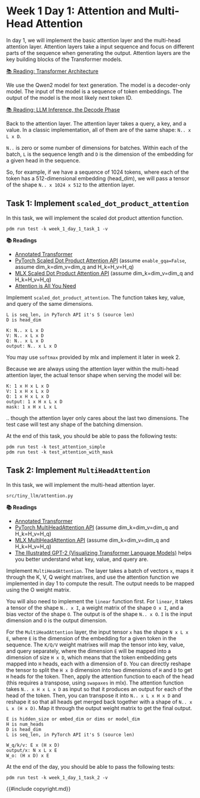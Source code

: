 # Week 1 Day 1: Attention and Multi-Head Attention

In day 1, we will implement the basic attention layer and the multi-head attention layer. Attention layers take a input
sequence and focus on different parts of the sequence when generating the output. Attention layers are the key building
blocks of the Transformer models.

[📚 Reading: Transformer Architecture](https://huggingface.co/learn/llm-course/chapter1/6)

We use the Qwen2 model for text generation. The model is a decoder-only model. The input of the model is a sequence of
token embeddings. The output of the model is the most likely next token ID.

[📚 Reading: LLM Inference, the Decode Phase](https://huggingface.co/learn/llm-course/chapter1/8)

Back to the attention layer. The attention layer takes a query, a key, and a value. In a classic implementation, all
of them are of the same shape: `N.. x L x D`.

`N..` is zero or some number of dimensions for batches. Within each of the batch, `L` is the sequence length and `D` is
the dimension of the embedding for a given head in the sequence.

So, for example, if we have a sequence of 1024 tokens, where each of the token has a 512-dimensional embedding (head_dim), 
we will pass a tensor of the shape `N.. x 1024 x 512` to the attention layer.

## Task 1: Implement `scaled_dot_product_attention`

In this task, we will implement the scaled dot product attention function.

```
pdm run test -k week_1_day_1_task_1 -v
```


**📚 Readings**

* [Annotated Transformer](https://nlp.seas.harvard.edu/annotated-transformer/)
* [PyTorch Scaled Dot Product Attention API](https://pytorch.org/docs/stable/generated/torch.nn.functional.scaled_dot_product_attention.html) (assume `enable_gqa=False`, assume dim_k=dim_v=dim_q and H_k=H_v=H_q)
* [MLX Scaled Dot Product Attention API](https://ml-explore.github.io/mlx/build/html/python/_autosummary/mlx.core.fast.scaled_dot_product_attention.html) (assume dim_k=dim_v=dim_q and H_k=H_v=H_q)
* [Attention is All You Need](https://arxiv.org/abs/1706.03762)

Implement `scaled_dot_product_attention`. The function takes key, value, and query of the same dimensions.

```
L is seq_len, in PyTorch API it's S (source len)
D is head_dim

K: N.. x L x D
V: N.. x L x D
Q: N.. x L x D
output: N.. x L x D
```

You may use `softmax` provided by mlx and implement it later in week 2.

Because we are always using the attention layer within the multi-head attention layer, the actual tensor shape when serving
the model will be:

```
K: 1 x H x L x D
V: 1 x H x L x D
Q: 1 x H x L x D
output: 1 x H x L x D
mask: 1 x H x L x L
```

.. though the attention layer only cares about the last two dimensions. The test case will test any shape of the batching dimension.

At the end of this task, you should be able to pass the following tests:

```
pdm run test -k test_attention_simple
pdm run test -k test_attention_with_mask
```

## Task 2: Implement `MultiHeadAttention`

In this task, we will implement the multi-head attention layer.

```
src/tiny_llm/attention.py
```

**📚 Readings**

* [Annotated Transformer](https://nlp.seas.harvard.edu/annotated-transformer/)
* [PyTorch MultiHeadAttention API](https://pytorch.org/docs/stable/generated/torch.nn.MultiheadAttention.html) (assume dim_k=dim_v=dim_q and H_k=H_v=H_q)
* [MLX MultiHeadAttention API](https://ml-explore.github.io/mlx/build/html/python/nn/_autosummary/mlx.nn.MultiHeadAttention.html) (assume dim_k=dim_v=dim_q and H_k=H_v=H_q)
* [The Illustrated GPT-2 (Visualizing Transformer Language Models)](https://jalammar.github.io/illustrated-gpt2) helps you better understand what key, value, and query are.

Implement `MultiHeadAttention`. The layer takes a batch of vectors `x`, maps it through the K, V, Q weight matrixes, and
use the attention function we implemented in day 1 to compute the result. The output needs to be mapped using the O
weight matrix.

You will also need to implement the `linear` function first. For `linear`, it takes a tensor of the shape `N.. x I`, a weight matrix of the shape `O x I`, and a bias vector of the shape `O`. The output is of the shape `N.. x O`. `I` is the input dimension and `O` is the output dimension.

For the `MultiHeadAttention` layer, the input tensor `x` has the shape `N x L x E`, where `E` is the dimension of the
embedding for a given token in the sequence. The `K/Q/V` weight matrixes will map the tensor into key, value, and query
separately, where the dimension `E` will be mapped into a dimension of size `H x D`, which means that the token embedding
gets mapped into `H` heads, each with a dimension of `D`. You can directly reshape the tensor to split the `H x D` dimension
into two dimensions of `H` and `D` to get `H` heads for the token. Then, apply the attention function to each of the head
(this requires a transpose, using `swapaxes` in mlx). The attention function takes `N.. x H x L x D` as input so that it
produces an output for each of the head of the token. Then, you can transpose it into `N.. x L x H x D` and reshape it
so that all heads get merged back together with a shape of `N.. x L x (H x D)`. Map it through the output weight matrix to get
the final output.

```
E is hidden_size or embed_dim or dims or model_dim
H is num_heads
D is head_dim
L is seq_len, in PyTorch API it's S (source len)

W_q/k/v: E x (H x D)
output/x: N x L x E
W_o: (H x D) x E
```

At the end of the day, you should be able to pass the following tests:

```
pdm run test -k week_1_day_1_task_2 -v
```

{{#include copyright.md}}
